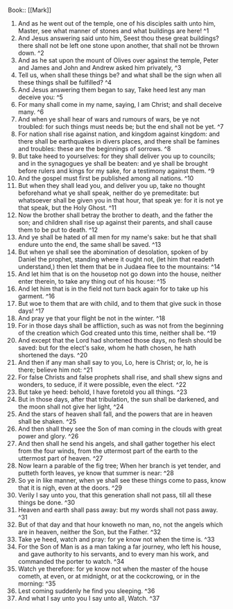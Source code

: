  Book:: [[Mark]]
 1. And as he went out of the temple, one of his disciples saith unto him, Master, see what manner of stones and what buildings are here! ^1
 2. And Jesus answering said unto him, Seest thou these great buildings? there shall not be left one stone upon another, that shall not be thrown down. ^2
 3. And as he sat upon the mount of Olives over against the temple, Peter and James and John and Andrew asked him privately, ^3
 4. Tell us, when shall these things be? and what shall be the sign when all these things shall be fulfilled? ^4
 5. And Jesus answering them began to say, Take heed lest any man deceive you: ^5
 6. For many shall come in my name, saying, I am Christ; and shall deceive many. ^6
 7. And when ye shall hear of wars and rumours of wars, be ye not troubled: for such things must needs be; but the end shall not be yet. ^7
 8. For nation shall rise against nation, and kingdom against kingdom: and there shall be earthquakes in divers places, and there shall be famines and troubles: these are the beginnings of sorrows. ^8
 9. But take heed to yourselves: for they shall deliver you up to councils; and in the synagogues ye shall be beaten: and ye shall be brought before rulers and kings for my sake, for a testimony against them. ^9
 10. And the gospel must first be published among all nations. ^10
 11. But when they shall lead you, and deliver you up, take no thought beforehand what ye shall speak, neither do ye premeditate: but whatsoever shall be given you in that hour, that speak ye: for it is not ye that speak, but the Holy Ghost. ^11
 12. Now the brother shall betray the brother to death, and the father the son; and children shall rise up against their parents, and shall cause them to be put to death. ^12
 13. And ye shall be hated of all men for my name's sake: but he that shall endure unto the end, the same shall be saved. ^13
 14. But when ye shall see the abomination of desolation, spoken of by Daniel the prophet, standing where it ought not, (let him that readeth understand,) then let them that be in Judaea flee to the mountains: ^14
 15. And let him that is on the housetop not go down into the house, neither enter therein, to take any thing out of his house: ^15
 16. And let him that is in the field not turn back again for to take up his garment. ^16
 17. But woe to them that are with child, and to them that give suck in those days! ^17
 18. And pray ye that your flight be not in the winter. ^18
 19. For in those days shall be affliction, such as was not from the beginning of the creation which God created unto this time, neither shall be. ^19
 20. And except that the Lord had shortened those days, no flesh should be saved: but for the elect's sake, whom he hath chosen, he hath shortened the days. ^20
 21. And then if any man shall say to you, Lo, here is Christ; or, lo, he is there; believe him not: ^21
 22. For false Christs and false prophets shall rise, and shall shew signs and wonders, to seduce, if it were possible, even the elect. ^22
 23. But take ye heed: behold, I have foretold you all things. ^23
 24. But in those days, after that tribulation, the sun shall be darkened, and the moon shall not give her light, ^24
 25. And the stars of heaven shall fall, and the powers that are in heaven shall be shaken. ^25
 26. And then shall they see the Son of man coming in the clouds with great power and glory. ^26
 27. And then shall he send his angels, and shall gather together his elect from the four winds, from the uttermost part of the earth to the uttermost part of heaven. ^27
 28. Now learn a parable of the fig tree; When her branch is yet tender, and putteth forth leaves, ye know that summer is near: ^28
 29. So ye in like manner, when ye shall see these things come to pass, know that it is nigh, even at the doors. ^29
 30. Verily I say unto you, that this generation shall not pass, till all these things be done. ^30
 31. Heaven and earth shall pass away: but my words shall not pass away. ^31
 32. But of that day and that hour knoweth no man, no, not the angels which are in heaven, neither the Son, but the Father. ^32
 33. Take ye heed, watch and pray: for ye know not when the time is. ^33
 34. For the Son of Man is as a man taking a far journey, who left his house, and gave authority to his servants, and to every man his work, and commanded the porter to watch. ^34
 35. Watch ye therefore: for ye know not when the master of the house cometh, at even, or at midnight, or at the cockcrowing, or in the morning: ^35
 36. Lest coming suddenly he find you sleeping. ^36
 37. And what I say unto you I say unto all, Watch. ^37
